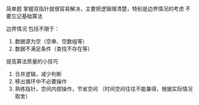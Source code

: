 简单题 掌握双指针就很容易解决，主要把逻辑理清楚，特别是边界情况的考虑
不要忘记基础算法

边界情况 包括不限于：
1. 数据源为空（空串、空数组等）
2. 数据不满足条件（查找不存在等）

提高算法质量的小技巧
1. 合并逻辑，减少判断
2. 移出循环中不必要操作
3. 熟练指针，空间内部操作，节省空间 （时间空间往往不能兼得，根据实际情况取舍）